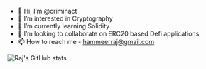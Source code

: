 - 👋 Hi, I’m @criminact
- 👀 I’m interested in Cryptography
- 🌱 I’m currently learning Solidity
- 💞️ I’m looking to collaborate on ERC20 based Defi applications
- 📫 How to reach me - hammeerraj@gmail.com

![Raj's GitHub stats](https://github-readme-stats.vercel.app/api?username=criminact&show_icons=true&theme=radical)

<!---
criminact/criminact is a ✨ special ✨ repository because its `README.md` (this file) appears on your GitHub profile.
You can click the Preview link to take a look at your changes.
--->
